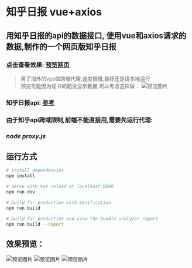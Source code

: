 # 知乎日报 vue+axios

## 用知乎日报的api的数据接口, 使用vue和axios请求的数据,制作的一个网页版知乎日报

### 点击查看效果: [预览网页](https://zhouyijieqm.github.io/zhihudaily/dist/index.html) 
> 用了海外的vps做跨域代理,速度很慢,最好还是请本地运行  
预览可能因为证书问题没显示数据,可以考虑这样做：
![预览图片](https://zhouyijieqm.github.io/zhihudaily/preview/pv4.png)

### 知乎日报api: [参考](https://github.com/izzyleung/ZhihuDailyPurify/wiki/%E7%9F%A5%E4%B9%8E%E6%97%A5%E6%8A%A5-API-%E5%88%86%E6%9E%90)

### 由于知乎api跨域限制,前端不能直接用,需要先运行代理: 
### ***node proxy.js***

## 运行方式

``` bash
# install dependencies
npm install

# serve with hot reload at localhost:8080
npm run dev

# build for production with minification
npm run build

# build for production and view the bundle analyzer report
npm run build --report
```
## 效果预览：
![预览图片](https://zhouyijieqm.github.io/zhihudaily/preview/pv0.png)
![预览图片](https://zhouyijieqm.github.io/zhihudaily/preview/pv1.png)
![预览图片](https://zhouyijieqm.github.io/zhihudaily/preview/pv3.png)
